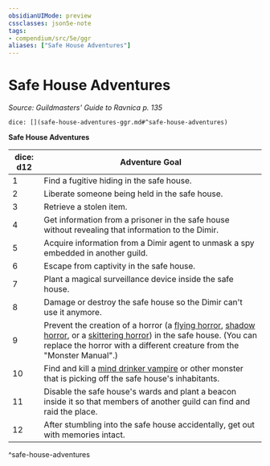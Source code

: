 ```yaml
---
obsidianUIMode: preview
cssclasses: json5e-note
tags:
- compendium/src/5e/ggr
aliases: ["Safe House Adventures"]
---
```

# Safe House Adventures
*Source: Guildmasters' Guide to Ravnica p. 135* 

`dice: [](safe-house-adventures-ggr.md#^safe-house-adventures)`

**Safe House Adventures**

| dice: d12 | Adventure Goal |
|-----------|----------------|
| 1 | Find a fugitive hiding in the safe house. |
| 2 | Liberate someone being held in the safe house. |
| 3 | Retrieve a stolen item. |
| 4 | Get information from a prisoner in the safe house without revealing that information to the Dimir. |
| 5 | Acquire information from a Dimir agent to unmask a spy embedded in another guild. |
| 6 | Escape from captivity in the safe house. |
| 7 | Plant a magical surveillance device inside the safe house. |
| 8 | Damage or destroy the safe house so the Dimir can't use it anymore. |
| 9 | Prevent the creation of a horror (a [flying horror](b_flying-horror-ggr.md), [shadow horror](b_shadow-horror-ggr.md), or a [skittering horror](b_skittering-horror-ggr.md)) in the safe house. (You can replace the horror with a different creature from the "Monster Manual".) |
| 10 | Find and kill a [mind drinker vampire](compendium/bestiary/undead/mind-drinker-vampire-ggr.md) or other monster that is picking off the safe house's inhabitants. |
| 11 | Disable the safe house's wards and plant a beacon inside it so that members of another guild can find and raid the place. |
| 12 | After stumbling into the safe house accidentally, get out with memories intact. |
^safe-house-adventures